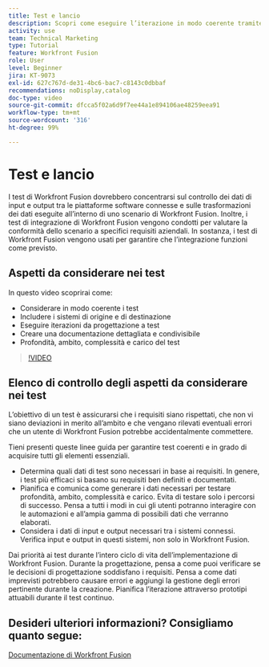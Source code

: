 ```yaml
---
title: Test e lancio
description: Scopri come eseguire l’iterazione in modo coerente tramite la progettazione e i test e creare una documentazione dettagliata e condivisibile quando utilizzi [!DNL Adobe Workfront Fusion].
activity: use
team: Technical Marketing
type: Tutorial
feature: Workfront Fusion
role: User
level: Beginner
jira: KT-9073
exl-id: 627c767d-de31-4bc6-bac7-c8143c0dbbaf
recommendations: noDisplay,catalog
doc-type: video
source-git-commit: dfcca5f02a6d9f7ee44a1e894106ae48259eea91
workflow-type: tm+mt
source-wordcount: '316'
ht-degree: 99%

---
```


# Test e lancio

I test di Workfront Fusion dovrebbero concentrarsi sul controllo dei dati di input e output tra le piattaforme software connesse e sulle trasformazioni dei dati eseguite all’interno di uno scenario di Workfront Fusion. Inoltre, i test di integrazione di Workfront Fusion vengono condotti per valutare la conformità dello scenario a specifici requisiti aziendali. In sostanza, i test di Workfront Fusion vengono usati per garantire che l’integrazione funzioni come previsto.

## Aspetti da considerare nei test

In questo video scoprirai come:

* Considerare in modo coerente i test
* Includere i sistemi di origine e di destinazione
* Eseguire iterazioni da progettazione a test
* Creare una documentazione dettagliata e condivisibile
* Profondità, ambito, complessità e carico del test

>[!VIDEO](https://video.tv.adobe.com/v/335315/?quality=12&learn=on&enablevpops)

## Elenco di controllo degli aspetti da considerare nei test

L’obiettivo di un test è assicurarsi che i requisiti siano rispettati, che non vi siano deviazioni in merito all’ambito e che vengano rilevati eventuali errori che un utente di Workfront Fusion potrebbe accidentalmente commettere.

Tieni presenti queste linee guida per garantire test coerenti e in grado di acquisire tutti gli elementi essenziali.

* Determina quali dati di test sono necessari in base ai requisiti. In genere, i test più efficaci si basano su requisiti ben definiti e documentati.
* Pianifica e comunica come generare i dati necessari per testare profondità, ambito, complessità e carico. Evita di testare solo i percorsi di successo. Pensa a tutti i modi in cui gli utenti potranno interagire con le automazioni e all’ampia gamma di possibili dati che verranno elaborati.
* Considera i dati di input e output necessari tra i sistemi connessi. Verifica input e output in questi sistemi, non solo in Workfront Fusion.

Dai priorità ai test durante l’intero ciclo di vita dell’implementazione di Workfront Fusion. Durante la progettazione, pensa a come puoi verificare se le decisioni di progettazione soddisfano i requisiti. Pensa a come dati imprevisti potrebbero causare errori e aggiungi la gestione degli errori pertinente durante la creazione. Pianifica l’iterazione attraverso prototipi attuabili durante il test continuo.

## Desideri ulteriori informazioni? Consigliamo quanto segue:

[Documentazione di Workfront Fusion](https://experienceleague.adobe.com/it/docs/workfront-fusion/using/get-started-with-fusion/understand-workfront-fusion/workfront-fusion-overview)
